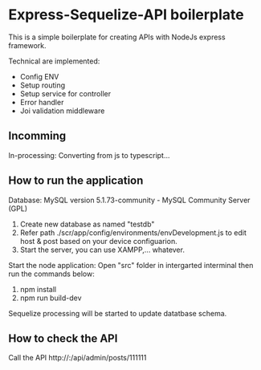 # Express-Sequelize-API boilerplate
This is a simple boilerplate for creating APIs with NodeJs express framework.

Technical are implemented:
 - Config ENV
 - Setup routing
 - Setup service for controller
 - Error handler
 - Joi validation middleware

## Incomming
In-processing: Converting from js to typescript...

## How to run the application

Database: MySQL version 5.1.73-community - MySQL Community Server (GPL)
 1) Create new database as named "testdb"
 2) Refer path ./scr/app/config/environments/envDevelopment.js to edit host & post based on your device configuarion.
 3) Start the server, you can use XAMPP,... whatever.

Start the node application: Open "src" folder in intergarted interminal then run the commands below:
 1) npm install
 2) npm run build-dev

Sequelize processing will be started to update datatbase schema.

## How to check the API
Call the API http://<hostAddress>:<portNumber>/api/admin/posts/111111